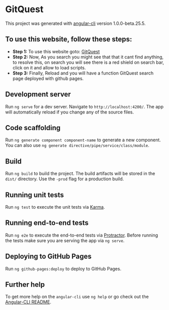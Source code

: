 # GitQuest

This project was generated with [angular-cli](https://github.com/angular/angular-cli) version 1.0.0-beta.25.5.

## To use this website, follow these steps:

* **Step 1:**  To use this website goto: [GitQuest](https://shashank7200.github.io/gitQuest/)
* **Step 2:**  Now, As you search you might see that that it cant find anything, to resolve this, on search you will see there is a red shield on search bar, click on it and allow to load scripts.
* **Step 3:**  Finally, Reload and you will have a function GitQuest search page deployed with github pages.


## Development server
Run `ng serve` for a dev server. Navigate to `http://localhost:4200/`. The app will automatically reload if you change any of the source files.

## Code scaffolding

Run `ng generate component component-name` to generate a new component. You can also use `ng generate directive/pipe/service/class/module`.

## Build

Run `ng build` to build the project. The build artifacts will be stored in the `dist/` directory. Use the `-prod` flag for a production build.

## Running unit tests

Run `ng test` to execute the unit tests via [Karma](https://karma-runner.github.io).

## Running end-to-end tests

Run `ng e2e` to execute the end-to-end tests via [Protractor](http://www.protractortest.org/).
Before running the tests make sure you are serving the app via `ng serve`.

## Deploying to GitHub Pages

Run `ng github-pages:deploy` to deploy to GitHub Pages.

## Further help

To get more help on the `angular-cli` use `ng help` or go check out the [Angular-CLI README](https://github.com/angular/angular-cli/blob/master/README.md).
